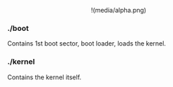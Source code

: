 <p align="center">
   !(media/alpha.png)
</p>

### ./boot

Contains 1st boot sector, boot loader, loads the kernel.

### ./kernel

Contains the kernel itself.

